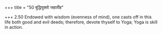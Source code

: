 +++
title = "50 बुद्धियुक्तो जहातीह"

+++
2.50 Endowed with wisdom (evenness of mind), one casts off in this life
both good and evil deeds; therefore, devote thyself to Yoga; Yoga is
skill in action.
